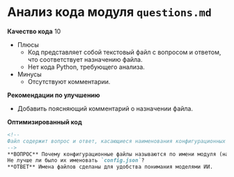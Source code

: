 # Анализ кода модуля `questions.md`

**Качество кода**
10
- Плюсы
    - Код представляет собой текстовый файл с вопросом и ответом, что соответствует назначению файла.
    - Нет кода Python, требующего анализа.
- Минусы
    - Отсутствуют комментарии.

**Рекомендации по улучшению**

- Добавить поясняющий комментарий о назначении файла.

**Оптимизированный код**

```markdown
<!--
Файл содержит вопрос и ответ, касающиеся наименования конфигурационных файлов.
-->
**ВОПРОС** Почему конфигурационные файлы называются по имени модуля (например: `suppliers.json`)?
Не лучше ли было их именовать `config.json`?
**ОТВЕТ** Имена файлов сделаны для удобства понимания моделями ИИ.
```